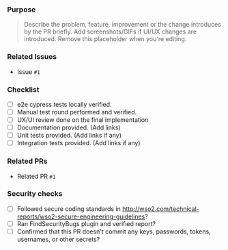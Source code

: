 ### Purpose
> Describe the problem, feature, improvement or the change introduces by the PR briefly. Add screenshots/GIFs if UI/UX changes are introduced. Remove this placeholder when you're editing.

### Related Issues
- Issue `#1`

### Checklist
- [ ] e2e cypress tests locally verified.
- [ ] Manual test round performed and verified.
- [ ] UX/UI review done on the final implementation
- [ ] Documentation provided. (Add links)
- [ ] Unit tests provided. (Add links if any)
- [ ] Integration tests provided. (Add links if any)

### Related PRs
- Related PR `#1`

### Security checks
- [ ] Followed secure coding standards in http://wso2.com/technical-reports/wso2-secure-engineering-guidelines?
- [ ] Ran FindSecurityBugs plugin and verified report?
- [ ] Confirmed that this PR doesn't commit any keys, passwords, tokens, usernames, or other secrets?